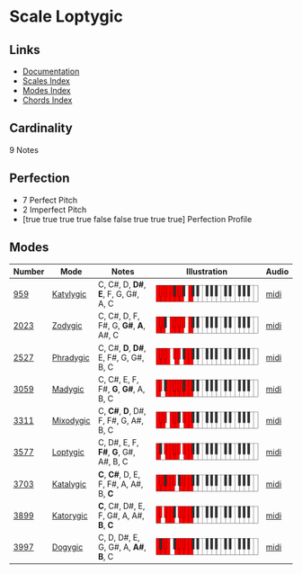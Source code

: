 # Scale Loptygic

## Links

- [Documentation](README.md)
- [Scales Index](Scales.md)
- [Modes Index](Modes.md)
- [Chords Index](Chords.md)

## Cardinality

9 Notes

## Perfection

- 7 Perfect Pitch
- 2 Imperfect Pitch
- [true true true true false false true true true] Perfection Profile

## Modes

| Number | Mode | Notes | Illustration | Audio |
|--------|------|-------|--------------|-------|
| [959](https://ianring.com/musictheory/scales/959) | [Katylygic](ModeKatylygic.md) | C, C#, D, **D#**, **E**, F, G, G#, A, C | ![CNaturalKatylygic](ModeCNaturalKatylygic.png) | [midi](https://github.com/edipermadi/music/blob/main/docs/ModeCNaturalKatylygic.mid?raw=true) | 
| [2023](https://ianring.com/musictheory/scales/2023) | [Zodygic](ModeZodygic.md) | C, C#, D, F, F#, G, **G#**, **A**, A#, C | ![CNaturalZodygic](ModeCNaturalZodygic.png) | [midi](https://github.com/edipermadi/music/blob/main/docs/ModeCNaturalZodygic.mid?raw=true) | 
| [2527](https://ianring.com/musictheory/scales/2527) | [Phradygic](ModePhradygic.md) | C, C#, **D**, **D#**, E, F#, G, G#, B, C | ![CNaturalPhradygic](ModeCNaturalPhradygic.png) | [midi](https://github.com/edipermadi/music/blob/main/docs/ModeCNaturalPhradygic.mid?raw=true) | 
| [3059](https://ianring.com/musictheory/scales/3059) | [Madygic](ModeMadygic.md) | C, C#, E, F, F#, **G**, **G#**, A, B, C | ![CNaturalMadygic](ModeCNaturalMadygic.png) | [midi](https://github.com/edipermadi/music/blob/main/docs/ModeCNaturalMadygic.mid?raw=true) | 
| [3311](https://ianring.com/musictheory/scales/3311) | [Mixodygic](ModeMixodygic.md) | C, **C#**, **D**, D#, F, F#, G, A#, B, C | ![CNaturalMixodygic](ModeCNaturalMixodygic.png) | [midi](https://github.com/edipermadi/music/blob/main/docs/ModeCNaturalMixodygic.mid?raw=true) | 
| [3577](https://ianring.com/musictheory/scales/3577) | [Loptygic](ModeLoptygic.md) | C, D#, E, F, **F#**, **G**, G#, A#, B, C | ![CNaturalLoptygic](ModeCNaturalLoptygic.png) | [midi](https://github.com/edipermadi/music/blob/main/docs/ModeCNaturalLoptygic.mid?raw=true) | 
| [3703](https://ianring.com/musictheory/scales/3703) | [Katalygic](ModeKatalygic.md) | **C**, **C#**, D, E, F, F#, A, A#, B, **C** | ![CNaturalKatalygic](ModeCNaturalKatalygic.png) | [midi](https://github.com/edipermadi/music/blob/main/docs/ModeCNaturalKatalygic.mid?raw=true) | 
| [3899](https://ianring.com/musictheory/scales/3899) | [Katorygic](ModeKatorygic.md) | **C**, C#, D#, E, F, G#, A, A#, **B**, **C** | ![CNaturalKatorygic](ModeCNaturalKatorygic.png) | [midi](https://github.com/edipermadi/music/blob/main/docs/ModeCNaturalKatorygic.mid?raw=true) | 
| [3997](https://ianring.com/musictheory/scales/3997) | [Dogygic](ModeDogygic.md) | C, D, D#, E, G, G#, A, **A#**, **B**, C | ![CNaturalDogygic](ModeCNaturalDogygic.png) | [midi](https://github.com/edipermadi/music/blob/main/docs/ModeCNaturalDogygic.mid?raw=true) | 
